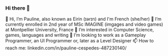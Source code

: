 ### Hi there 👋

<!--
**NeonVhenan/NeonVhenan** is a ✨ _special_ ✨ repository because its `README.md` (this file) appears on your GitHub profile.

Here are some ideas to get you started:

- 🔭 I’m currently working on ...
- 🌱 I’m currently learning ...
- 👯 I’m looking to collaborate on ...
- 🤔 I’m looking for help with ...
- 💬 Ask me about ...
- 📫 How to reach me: ...
- 😄 Pronouns: ...
- ⚡ Fun fact: ...
-->

👋 Hi, I’m Pauline, also known as Eirin (ɪərɪn) and I'm French (she/her)
🌱 I’m currently enrolled in 2nd year of MSc IMAGINE (imgages and video games) at Montpellier University, France
💞️ I’m interested in Computer Science, games, languages and writing
👀 I’m looking to work as a Gameplay Programmer, an UI Programmer or, later as a Level Designer
📫 How to reach me: linkedin.com/in/pauline-cespedes-487230140/
